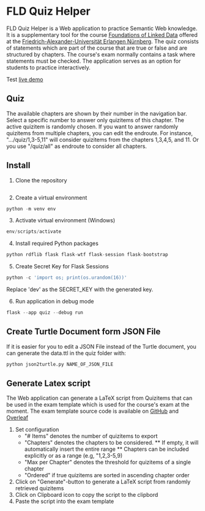# FLD Quiz Helper

FLD Quiz Helper is a Web application to practice Semantic Web knowledge. It is a supplementary tool for the course [Foundations of Linked Data](https://www.ti.rw.fau.de/courses/foundations-of-linked-data/) offered at the [Friedrich-Alexander-Universität Erlangen Nürnberg](https://www.fau.de). The quiz consists of statements which are part of the course that are true or false and are structured by chapters. The course's exam normally contains a task where statements must be checked. The application serves as an option for students to practice interactively.

Test [live demo](https://www.quiz.fld.paul.ti.rw.fau.de/)


## Quiz
The available chapters are shown by their number in the navigation bar. Select a specific number to answer only quizitems of this chapter. The active quizitem is randomly chosen.
If you want to answer randomly quizitems from multiple chapters, you can edit the endroute. For instance, ".../quiz/1,3-5,11" will consider quizitems from the chapters 1,3,4,5, and 11. Or you use "/quiz/all" as endroute to consider all chapters.

## Install

1. Clone the repository
```python

```

2. Create a virtual environment
```python
python -m venv env
```

3. Activate virtual environment (Windows)
```python
env/scripts/activate
```

4. Install required Python packages
```python
python rdflib flask flask-wtf flask-session flask-bootstrap
```

5. Create Secret Key for Flask Sessions
```python
python -c 'import os; print(os.urandom(16))'
```
Replace 'dev' as the SECRET_KEY with the generated key.

6. Run application in debug mode
```python
flask --app quiz --debug run
```

## Create Turtle Document form JSON File
If it is easier for you to edit a JSON File instead of the Turtle document, you can generate the data.ttl in the quiz folder with:
```python
python json2turtle.py NAME_OF_JSON_FILE
``` 

## Generate Latex script
The Web application can generate a LaTeX script from Quizitems that can be used in the exam template which is used for the course's exam at the moment. The exam template source code is available on [GitHub](https://github.com/wintechis/LaTeX-Exam-Template) and [Overleaf](https://www.overleaf.com/latex/templates/exam-template/tvmcvkrhgqzx)

1. Set configuration
   * "# Items" denotes the number of quizitems to export
   * "Chapters" denotes the chapters to be considered.
   ** If empty, it will automatically insert the entire range
   ** Chapters can be included explicitly or as a range (e.g, "1,2,3-5,9)
   * "Max per Chapter" denotes the threshold for quizitems of a single chapter
   * "Ordered" if true quizitems are sorted in ascending chapter order
2. Click on "Generate"-button to generate a LaTeX script from randomly retrieved quizitems
3. Click on Clipboard icon to copy the script to the clipbord
4. Paste the script into the exam template
